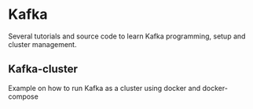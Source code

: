 # Kafka

Several tutorials and source code to learn Kafka programming, setup and cluster management.

## Kafka-cluster
Example on how to run Kafka as a cluster using docker and docker-compose

